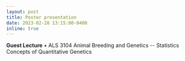 ```yaml
---
layout: post
title: Poster presentation
date: 2023-02-28 13:15:00-0400
inline: true
---
```

<strong>Guest Lecture</strong>
• ALS 3104 Animal Breeding and Genetics -- Statistics Concepts of Quantitative Genetics